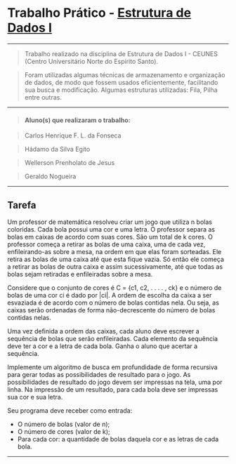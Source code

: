# Trabalho Prático - [Estrutura de Dados I]
---
> Trabalho realizado na disciplina de Estrutura de Dados I - CEUNES (Centro Universitário Norte do Espírito Santo).

> Foram utilizadas algumas técnicas de armazenamento e organização de dados, de modo que fossem usados  eficientemente, facilitando sua busca e modificação. 
> Algumas estruturas utilizadas: Fila, Pilha entre outras.
---
> #### Aluno(s) que realizaram o trabalho:

  > Carlos Henrique F. L. da Fonseca
  
  > Hádamo da Silva Egito
  
  > Wellerson Prenholato de Jesus
  
  > Geraldo Nogueira
  
---

## Tarefa 
  Um professor de matemática resolveu criar um jogo que utiliza n bolas coloridas. Cada bola
possui uma cor e uma letra. O professor separa as bolas em caixas de acordo com suas cores.
São um total de k cores. O professor começa a retirar as bolas de uma caixa, uma de cada
vez, enfileirando-as sobre a mesa, na ordem em que elas foram sorteadas. Ele retira as bolas
de uma caixa até que esta fique vazia. Só então ele começa a retirar as bolas de outra caixa
e assim sucessivamente, até que todas as bolas sejam retiradas e enfileiradas sobre a mesa.

  Considere que o conjunto de cores é C = {c1, c2, . . . . , ck} e o número de bolas de uma cor
ci é dado por |ci|. A ordem de escolha da caixa a ser esvaziada é de acordo com o número de
bolas contidas nela. Ou seja, as caixas serão ordenadas de forma não-decrescente do número
de bolas contidas nelas.

  Uma vez definida a ordem das caixas, cada aluno deve escrever a sequência de bolas que
serão enfileiradas. Cada elemento da sequência deve ter a cor e a letra de cada bola. Ganha
o aluno que acertar a sequência.

  Implemente um algoritmo de busca em profundidade de forma recursiva para gerar
todas as possibilidades de resultado para o jogo. As possibilidades de resultado do jogo
devem ser impressas na tela, uma por linha. Na impressão de um resultado, para cada bola
deve ser impressas sua cor e sua letra.

Seu programa deve receber como entrada:

* O número de bolas (valor de n);
* O número de cores (valor de k);
* Para cada cor: a quantidade de bolas daquela cor e as letras de cada bola.

---
[Estrutura de Dados I]: https://pt.wikipedia.org/wiki/Estrutura_de_dados
